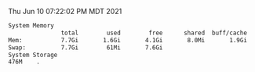 Thu Jun 10 07:22:02 PM MDT 2021
```bash
System Memory
               total        used        free      shared  buff/cache   available
Mem:           7.7Gi       1.6Gi       4.1Gi       8.0Mi       1.9Gi       5.7Gi
Swap:          7.7Gi        61Mi       7.6Gi
System Storage
476M	.
```
